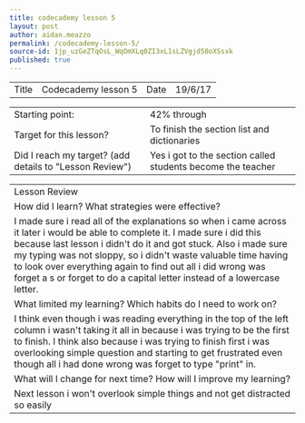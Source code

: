 ```yaml
---
title: codecademy lesson 5
layout: post
author: aidan.meazzo
permalink: /codecademy-lesson-5/
source-id: 1jp_uzGeZTqOsL_WqOmXLq0ZI3xL1sLZVgjd50oXSsxk
published: true
---
```

<table>
  <tr>
    <td>Title</td>
    <td>Codecademy lesson 5</td>
    <td>Date</td>
    <td>19/6/17</td>
  </tr>
</table>


<table>
  <tr>
    <td>Starting point:</td>
    <td>42% through</td>
  </tr>
  <tr>
    <td>Target for this lesson?</td>
    <td>To finish the section list and dictionaries</td>
  </tr>
  <tr>
    <td>Did I reach my target?
(add details to "Lesson Review")</td>
    <td>Yes i got to the section called students become the teacher</td>
  </tr>
</table>


<table>
  <tr>
    <td>Lesson Review</td>
  </tr>
  <tr>
    <td>How did I learn? What strategies were effective?</td>
  </tr>
  <tr>
    <td>I made sure i read all of the explanations so when i came across it later i would be able to complete it. I made sure i did this because last lesson i didn't do it and got stuck. Also i made sure my typing was not sloppy, so i didn't waste valuable time having to look over everything again to find out all i did wrong was forget a s or forget to do a capital letter instead of a lowercase letter.</td>
  </tr>
  <tr>
    <td>What limited my learning? Which habits do I need to work on?</td>
  </tr>
  <tr>
    <td>I think even though i was reading everything in the top of the left column i wasn't taking it all in because i was trying to be the first to finish. I think also because i was trying to finish first i was overlooking simple question and starting to get frustrated even though all i had done wrong was forget to type "print" in.</td>
  </tr>
  <tr>
    <td>What will I change for next time? How will I improve my learning?</td>
  </tr>
  <tr>
    <td>Next lesson i won't overlook simple things and not get distracted so easily</td>
  </tr>
</table>


